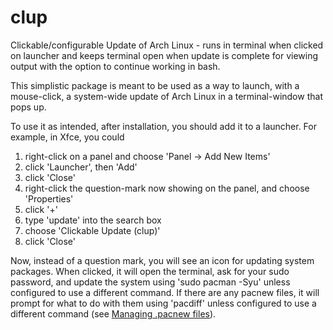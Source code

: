 clup
====

Clickable/configurable Update of Arch Linux - runs in terminal when clicked on launcher and keeps terminal open when update is complete for viewing output with the option to continue working in bash.

This simplistic package is meant to be used as a way to launch, with a mouse-click, a system-wide update of Arch Linux in a terminal-window that pops up.

To use it as intended, after installation, you should add it to a launcher. For example, in Xfce, you could

1. right-click on a panel and choose 'Panel -> Add New Items'
1. click 'Launcher', then 'Add'
1. click 'Close'
1. right-click the question-mark now showing on the panel, and choose 'Properties'
1. click '+'
1. type 'update' into the search box
1. choose 'Clickable Update (clup)'
1. click 'Close'

Now, instead of a question mark, you will see an icon for updating system packages. When clicked, it will open the terminal, ask for your sudo password, and update the system using 'sudo pacman -Syu' unless configured to use a different command. If there are any pacnew files, it will prompt for what to do with them using 'pacdiff' unless configured to use a different command (see [Managing .pacnew files](https://wiki.archlinux.org/index.php/Pacnew_and_Pacsave_files#Managing_.pacnew_files)).

